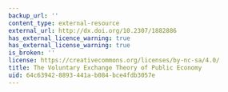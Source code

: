 ```yaml
---
backup_url: ''
content_type: external-resource
external_url: http://dx.doi.org/10.2307/1882886
has_external_licence_warning: true
has_external_license_warning: true
is_broken: ''
license: https://creativecommons.org/licenses/by-nc-sa/4.0/
title: The Voluntary Exchange Theory of Public Economy
uid: 64c63942-8893-441a-b084-bce4fdb3057e
---
```

